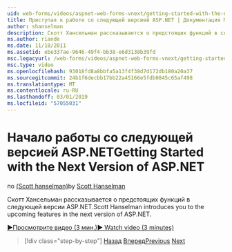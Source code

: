 ```yaml
---
uid: web-forms/videos/aspnet-web-forms-vnext/getting-started-with-the-next-version-of-aspnet
title: Приступая к работе со следующей версией ASP.NET | Документация Майкрософт
author: shanselman
description: Скотт Хансельман рассказывается о предстоящих функций в следующей версии ASP.NET.
ms.author: riande
ms.date: 11/18/2011
ms.assetid: ebe337ae-9646-49f4-bb38-e6d3138b39fd
msc.legacyurl: /web-forms/videos/aspnet-web-forms-vnext/getting-started-with-the-next-version-of-aspnet
msc.type: video
ms.openlocfilehash: 93018fd8a8bbfa5a13f4f38d7d172db180a20a37
ms.sourcegitcommit: 24b1f6decbb17bb22a45166e5fdb0845c65af498
ms.translationtype: MT
ms.contentlocale: ru-RU
ms.lasthandoff: 03/01/2019
ms.locfileid: "57055031"
---
```

<a name="getting-started-with-the-next-version-of-aspnet"></a><span data-ttu-id="afa6f-103">Начало работы со следующей версией ASP.NET</span><span class="sxs-lookup"><span data-stu-id="afa6f-103">Getting Started with the Next Version of ASP.NET</span></span>
====================
<span data-ttu-id="afa6f-104">по [(Scott hanselman)](https://github.com/shanselman)</span><span class="sxs-lookup"><span data-stu-id="afa6f-104">by [Scott Hanselman](https://github.com/shanselman)</span></span>

<span data-ttu-id="afa6f-105">Скотт Хансельман рассказывается о предстоящих функций в следующей версии ASP.NET.</span><span class="sxs-lookup"><span data-stu-id="afa6f-105">Scott Hanselman introduces you to the upcoming features in the next version of ASP.NET.</span></span>

[<span data-ttu-id="afa6f-106">&#9654;Просмотрите видео (3 мин.)</span><span class="sxs-lookup"><span data-stu-id="afa6f-106">&#9654; Watch video (3 minutes)</span></span>](https://channel9.msdn.com/Blogs/ASP-NET-Site-Videos/getting-started-with-the-next-version-of-aspnet)

> [!div class="step-by-step"]
> <span data-ttu-id="afa6f-107">[Назад](aspnet-vnext-videos-bundling-and-minification.md)
> [Вперед](aspnet-and-web-tools-20122.md)</span><span class="sxs-lookup"><span data-stu-id="afa6f-107">[Previous](aspnet-vnext-videos-bundling-and-minification.md)
[Next](aspnet-and-web-tools-20122.md)</span></span>
